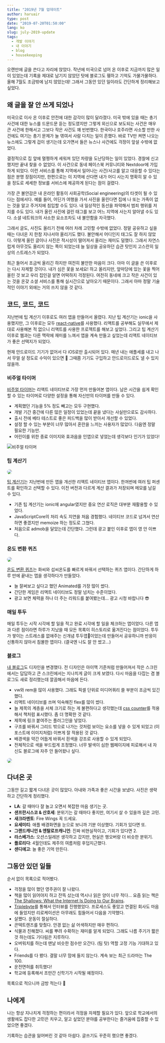 ```yaml
---
title: "2019년 7월 업데이트"
author: haruair
type: post
date: "2019-07-20T01:50:00"
lang: ko
slug: july-2019-update
tags:
  - 개발 이야기
  - 내 이야기
  - blog
  - housekeeping
---
```


오랜만에 글을 쓴다고 자리에 앉았다. 작년에 미국으로 넘어 온 이후로 지금까지 많은 일이 있었는데 기록을 제대로 남기지 않았던 탓에 블로그도 휑하고 기억도 가물가물하다. 올해 7월도 조금밖에 남지 않았는데! 그래서 그동안 있던 일이라도 간단하게 정리해보고 싶었다.

## 왜 글을 잘 안 쓰게 되었나

미국으로 이사 온 이후로 안전에 대한 감각이 많이 달라졌다. 미국 밖에 있을 때는 총기 사건에 대한 뉴스를 드문드문 듣는 정도였지만 그렇게 외신으로 보도되는 사건은 매우 큰 사건에 한해서고 그보다 작은 사건도 꽤 빈번했다. 한국이나 호주라면 사소할 만한 사건에도 여기는 총기 문제가 늘 엮여서 사람 다치는 일이 흔했다. 바로 TV만 켜면 나오는 뉴스에도 그렇게 겁이 생기는데 오가면서 들은 뉴스나 사건에도 걱정이 앞설 수밖에 없었다.

결정적으로 집 앞에 멀쩡하게 세워져 있던 차량을 도난당하는 일이 있었다. 경찰에 신고했지만 끝내 찾을 수 없었다. 이 사건으로 동네 페이스북 커뮤니티와 Nextdoor에 가입하게 되었다. 이런 서비스를 통해 지역에서 일어나는 사건/사고를 알고 대응할 수 있다는 점은 분명 장점이지만, 한편으로는 이 지역에 산다면 내가 어디 사는지 명확히 알 수 있을 정도로 세세한 정보를 서비스에 제공하게 된다는 점이 걸렸다.

가장 큰 불안감은 내 온라인 활동이 사회공학(Social engineering)의 타겟이 될 수 있다는 점에서다. 예를 들어, 어딘가 여행을 가서 사진을 올린다면 집에 나 또는 가족이 없는 것을 알고 주거지에 침입할 수도 있다. 내 일상적인 동선을 파악해서 범죄 행위를 저지를 수도 있다. 내가 올린 사진에 걸린 태그를 보고 어느 지역에 사는지 알아낼 수도 있다. 소셜 네트워크의 사소한 요소조차도 내 불안함을 자극했다.

그래서 글도, 사진도 올리기 전에 여러 차례 고민할 수밖에 없었다. 정말 공유하고 싶을 때는 다녀온 지 한참 지나서야 올리기도 했다. 불안해서 어디인지 태그도 잘 하지 않았다. 이렇게 올린 글이나 사진은 적시성이 떨어져서 올리는 재미도 덜했다. 그래서 자연스럽게 아무것도 올리지 않는 쪽이 되었는데 늘 일상을 공유하던 습관 탓인지 고스란히 일상의 스트레스가 되었다.

최근 들어서 조금씩 올리긴 하지만 여전히 불안한 마음이 크다. 아마 이 글을 쓴 이후로는 다시 자제할 것이다. 내가 심은 꽃을 보세요! 하고 올리지만, 앞마당에 있는 꽃을 찍어 올린 것 보고 우리 집인걸 알면 어떡하지 걱정된다. 여전히 동네에 크고 작은 사건이 있는 것을 온갖 소셜 서비스를 통해 실시간으로 날아오기 때문이다. 그래서 아마 정말 기술적인 이야기 외에는 거의 쓰지 않을 것 같다.

## 코드, 코드, 코드

지난번에 팁 계산기 이후로도 여러 앱을 만들어서 올렸다. 지난 팁 계산기는 ionic을 사용했지만, 그 이후로는 모두 [react-native](https://facebook.github.io/react-native/)를 사용했다. 리액트를 공부해도 실무에서 제대로 사용해본 적 없으니 리액트를 사용한 프로젝트를 해보고 싶었다. 그리고 팁 계산기 이후로 웹과는 다른 맥락에 재미를 느껴서 앱을 계속 만들고 싶었는데 리액트 네이티브가 좋은 선택지가 되었다.

현재 안드로이드 기기가 없어서 다 iOS로만 출시되어 있다. 매년 내는 애플세를 내고 나서 무얼 살 정도로 수익이 있으면 🤞 그때쯤 기기도 구입하고 안드로이드로도 낼 수 있지 않을까.

### 비주얼 타이머

[비주얼 타이머](https://apps.apple.com/app/id1458639178)는 리액트 네이티브로 가장 먼저 만들어본 앱이다. 남은 시간을 쉽게 확인할 수 있는 타이머로 다양한 설정을 통해 자신만의 타이머를 만들 수 있다.

- 계획했던 기능을 5% 정도 빼고는 모두 구현했다.
- 개발 기간 중간에 다른 많은 일정이 있었는데 끝을 냈다는 사실만으로도 감사하다.
- 출시 전에 베타 테스트로 좋은 피드백을 많이 받아서 개선할 수 있었다.
- 설정 할 수 있는 부분이 너무 많아서 혼란을 느끼는 사용자가 많았다. 다음엔 정말 필요한 기능만.
- 어린이를 위한 종료 이미지와 효과음을 인앱으로 넣었는데 생각보다 인기가 있었다!

<img src="https://live.staticflickr.com/65535/48329263687_85262d5d49_b.jpg" alt="비주얼 타이머" />

### 팁 계산기

<img src="https://edykim.com/assets/en/apps/tip2/icon.png" style="max-width: 200px; border-radius: 20px;">

[팁 계산기](https://apps.apple.com/app/id1472171816)는 지난번에 만든 앱을 개선한 리액트 네이티브 앱이다. 한꺼번에 여러 팁 퍼센트를 확인하고 선택할 수 있다. 이전 버전과 다르게 계산 결과가 저장되며 메모를 남길 수 있다.

- 기존 팁 계산기는 ionic에 angular였지만 중요 연산 로직은 대부분 재활용할 수 있었다.
- JavaScriptCore의 처리 속도 지연을 처음 경험했다. 네이티브 코드로 넘겨서 연산하면 좋겠지만 memoize 하는 정도로 그쳤다.
- 처음으로 admob을 달았는데 간단했다. 그런데 광고 붙인 이후로 앱이 영 안 이쁘다.

### 온도 변환 퀴즈

<img src="https://edykim.com/assets/en/apps/tempquiz/icon.png" style="max-width: 200px; border-radius: 20px;">

[온도 변환 퀴즈](https://apps.apple.com/app/id1473070791)는 화씨와 섭씨온도를 빠르게 바꿔서 선택하는 퀴즈 앱이다. 간단하게 하루 만에 끝내는 앱을 생각하다가 만들었다.

- 늘 잘써보고 싶다고 했던 Animated를 가장 많이 썼다.
- 간단한 게임은 리액트 네이티브도 정말 넘치는 수준이었다.
- 광고 보면 체력을 하나 더 주는 리워드를 붙여봤는데... 광고 시청 바랍니다 😎

### 매일 투두

매일 투두는 시작 시각에 할 일을 적고 완료 시각에 할 일을 체크하는 앱이었다. 다른 앱과 다른 점이라면 하루가 지났을 때 모든 목록이 히스토리로 옮겨진다는 점이었다. 투두가 쌓이는 스트레스를 없애주는 신개념 투두앱🤔이었는데 만들어서 공유하니까 반응이 신통하지 않아서 침몰한 앱이다. (결국엔 나도 잘 안 썼고...)

### 블로그

[내 블로그](https://edykim.com/ko/)도 디자인을 변경했다. 전 디자인은 아이맥 기준처럼 만들어져서 작은 스크린에서는 답답하고 큰 스크린에서는 지나치게 글이 크게 보였다. 다시 마음을 다잡는 겸 블로그도 새로 정리했는데 깔끔해서 마음에 든다.

- vw와 rem을 많이 사용했다. 그래도 픽셀 단위로 미디어쿼리 쓸 부분이 조금씩 있긴 했다.
- 리액트 네이티브를 쓰며 익숙해진 flex를 많이 썼다.
- 늘 제목의 계층을 서체 크기로 하는 게 불편하다고 생각했는데 [css counter](https://developer.mozilla.org/en-US/docs/Web/CSS/CSS_Lists_and_Counters/Using_CSS_counters)를 적용해서 책처럼 표시했다. 좀 더 명확한 것 같다.
- 제목에 링크 붙여주는 플러그인을 넣었다.
- 구조를 바꿔서 그리드 밖으로 나가는 것처럼 보이는 요소를 넣을 수 있게 되었고 (이 포스트에 이미지처럼) 이쁘게 잘 적용된 것 같다.
- 배경색을 약간 어둡게 바꿔서 흰색을 강조로 사용할 수 있게 되었다.
- 전체적으로 색을 부드럽게 조정했다. 너무 발색이 심한 웹페이지에 피로해서 내 자신도 블로그에 자주 안 들어왔나 싶다.

<img src="https://live.staticflickr.com/65535/48329157546_9e19f31a38_b.jpg" style="box-shadow: 0 10px 20px rgba(0,0,0,0.05); border-radius: 20px;" />

## 다녀온 곳

그동안 길고 짧게 다녀온 곳이 많았다. 아내와 가족과 좋은 시간을 보냈다. 사진은 생략하고 간단하게 정리했다.

- **LA**: 갈 때마다 잘 놀고 오면서 복잡한 마음 생기는 곳.
- **샌프란시스코 & 산호세**: 분위기는 갈 때마다 좋지만, 여기서 살 수 있을까 깊은 고민.
- **새크라멘토**: Fire Wings 꼭 드세요.
- **요세미티**: 애플 배경화면을 눈으로 보니까 기분 이상했다. 기회가 있다면 또.
- **그랜드캐니언 & 엔탈로프캐니언**: 진짜 비현실적이고, 기회가 있다면 2.
- **라스베가스**: 오션스일레븐 생각하고 갔지만, 현실은 행오버랑 더 비슷한 분위기.
- **플로리다**: 4월인데도 제주의 여름처럼 후덥지근했다.
- **샌디에고**: 늘 좋은 기억 만든다.

## 그동안 있던 일들

순서 없이 목록으로 적어봤다.

- 걱정을 많이 했던 영주권이 잘 나왔다.
- 책을 많이 읽어야지 하고 잔뜩 샀는데 역시나 읽은 양이 너무 적다... 요즘 읽는 책은 [The Shallows: What the Internet Is Doing to Our Brains](https://www.amazon.com/gp/product/0393339750/ref=ppx_od_dt_b_asin_title_s00?ie=UTF8&psc=1).
- [Triplebyte](https://triplebyte.com/iv/ZaiczKs/cp/header)를 통해서 인터뷰를 진행했었다. 프로세스도 좋았고 연결된 회사도 마음에 들었지만 리로케이션은 아무래도 힘들어서 다음을 기약했다.
- 살쪘다. 운동이 절실하다.
- 콘텍트렌즈를 맞췄다. 안경 없는 삶 어색하지만 매우 편하다.
- 식물과 친해졌다. 씨를 뿌려 수확하는 재미를 알게 되었다. 그래도 나름 주기가 짧은 것 하는데도 기다림은 지루하다.
- 오버워치를 하는데 맨날 비슷한 점수만 오간다. (팀 탓) 역할 고정 기능 기대하고 있다.
- Friends를 다 봤다. 결말 너무 맘에 들지 않는다. 계속 보는 최근 드라마는 The 100.
- 운전면허를 취득했다!
- 학교에 등록해서 조만간 신학기가 시작될 예정이다.

목록으로 적으니까 금방 적는다 👏

## 나에게

나는 항상 지나치게 걱정하는 편이라서 걱정을 자제할 필요가 있다. 앞으로 학교에서의 생활에도 잡다한 고민은 치우고, 알고 싶었던 분야를 공부한다는 즐거움에 집중할 수 있었으면 좋겠다.

기록하는 습관을 잃어버린 것 같아 아쉽다. 글쓰기도 꾸준히 했으면 좋겠다.
